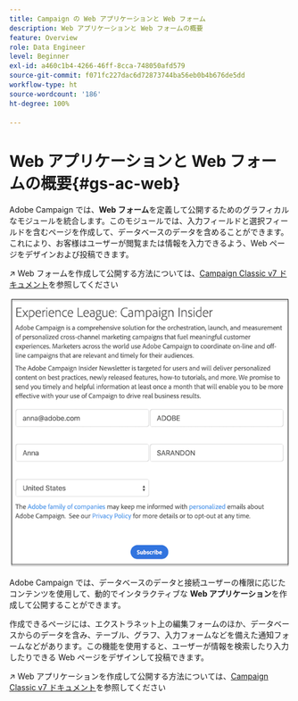 ```yaml
---
title: Campaign の Web アプリケーションと Web フォーム
description: Web アプリケーションと Web フォームの概要
feature: Overview
role: Data Engineer
level: Beginner
exl-id: a460c1b4-4266-46ff-8cca-748050afd579
source-git-commit: f071fc227dac6d72873744ba56eb0b4b676de5dd
workflow-type: ht
source-wordcount: '186'
ht-degree: 100%

---
```


# Web アプリケーションと Web フォームの概要{#gs-ac-web}

Adobe Campaign では、**Web フォーム**&#x200B;を定義して公開するためのグラフィカルなモジュールを統合します。このモジュールでは、入力フィールドと選択フィールドを含むページを作成して、データベースのデータを含めることができます。これにより、お客様はユーザーが閲覧または情報を入力できるよう、Web ページをデザインおよび投稿できます。

↗️ Web フォームを作成して公開する方法については、[Campaign Classic v7 ドキュメント](https://experienceleague.adobe.com/docs/campaign-classic/using/designing-content/web-forms/about-web-forms.html?lang=ja#designing-content)を参照してください

![](assets/sample.png)

Adobe Campaign では、データベースのデータと接続ユーザーの権限に応じたコンテンツを使用して、動的でインタラクティブな **Web アプリケーション**&#x200B;を作成して公開することができます。

作成できるページには、エクストラネット上の編集フォームのほか、データベースからのデータを含み、テーブル、グラフ、入力フォームなどを備えた通知フォームなどがあります。この機能を使用すると、ユーザーが情報を検索したり入力したりできる Web ページをデザインして投稿できます。

↗️ Web アプリケーションを作成して公開する方法については、[Campaign Classic v7 ドキュメント](https://experienceleague.adobe.com/docs/campaign-classic/using/designing-content/web-applications/about-web-applications.html?lang=ja#designing-content)を参照してください
